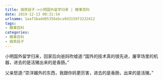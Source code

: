 ```yaml
---
title: 搞笑段子->小明国外留学归来 | 糗事百科
date: 2019-12-13 00:31:54
urlname: 1aaf3badd05356ebca9d3159f3232d12
tags: 
- 糗事百科
categories:
- 糗事百科
- 搞笑段子
---
```

小明国外留学归来，回家后向爸妈吹嘘道:“国外的技术真的很先进，屠宰场里的机器，进去的是活猪出来的是香肠。”

父亲怒道:“崇洋媚外的东西，我跟你妈更厉害，进去的是香肠，出来的是活猪。”


